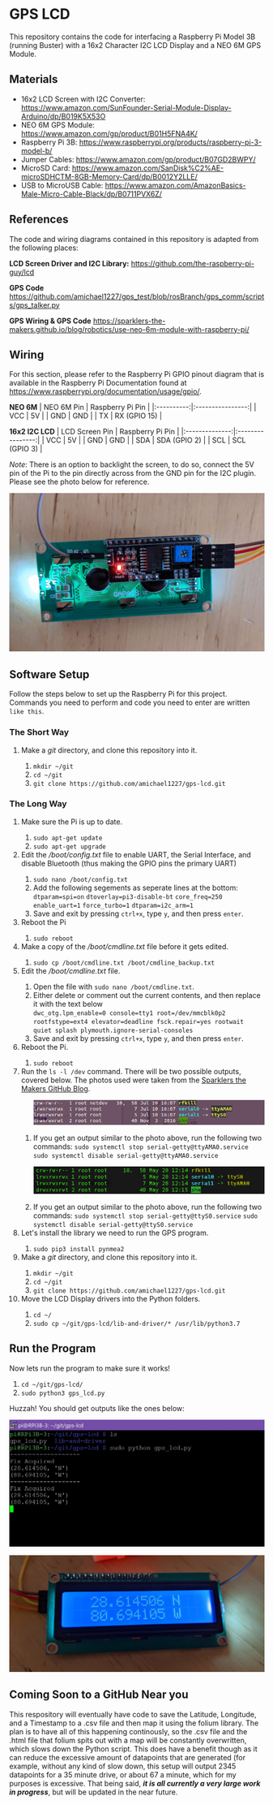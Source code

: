 # GPS LCD
This repository contains the code for interfacing a Raspberry Pi Model 3B (running Buster) with a 16x2 Character I2C LCD Display and a NEO 6M GPS Module.

## Materials
- 16x2 LCD Screen with I2C Converter: https://www.amazon.com/SunFounder-Serial-Module-Display-Arduino/dp/B019K5X53O
- NEO 6M GPS Module: https://www.amazon.com/gp/product/B01H5FNA4K/
- Raspberry Pi 3B: https://www.raspberrypi.org/products/raspberry-pi-3-model-b/
- Jumper Cables: https://www.amazon.com/gp/product/B07GD2BWPY/
- MicroSD Card: https://www.amazon.com/SanDisk%C2%AE-microSDHCTM-8GB-Memory-Card/dp/B0012Y2LLE/
- USB to MicroUSB Cable: https://www.amazon.com/AmazonBasics-Male-Micro-Cable-Black/dp/B0711PVX6Z/

## References
The code and wiring diagrams contained in this repository is adapted from the following places:

**LCD Screen Driver and I2C Library:**
https://github.com/the-raspberry-pi-guy/lcd

**GPS Code**
https://github.com/amichael1227/gps_test/blob/rosBranch/gps_comm/scripts/gps_talker.py

**GPS Wiring & GPS Code**
https://sparklers-the-makers.github.io/blog/robotics/use-neo-6m-module-with-raspberry-pi/

## Wiring
For this section, please refer to the Raspberry Pi GPIO pinout diagram that is available in the Raspberry Pi Documentation found at https://www.raspberrypi.org/documentation/usage/gpio/.

**NEO 6M**
| NEO 6M Pin | Raspberry Pi Pin |
|:----------:|:----------------:|
|     VCC    |        5V        |
|     GND    |        GND       |
|     TX     |   RX (GPIO 15)   |

**16x2 I2C LCD**
| LCD Screen Pin | Raspberry Pi Pin |
|:--------------:|:----------------:|
|       VCC      |        5V        |
|       GND      |        GND       |
|       SDA      |   SDA (GPIO 2)   |
|       SCL      |   SCL (GPIO 3)   |

*Note*: There is an option to backlight the screen, to do so, connect the 5V pin of the Pi to the pin directly across from the GND pin for the I2C plugin. Please see the photo below for reference.

<p align="center">
  <img src="https://github.com/amichael1227/gps-lcd/blob/master/documentation-photos/I2C-LCD-Backlight-Wiring.gif">
</p>

## Software Setup
Follow the steps below to set up the Raspberry Pi for this project. Commands you need to perform and code you need to enter are written `like this`.

### The Short Way
<ol>
<li>Make a <em>git</em> directory, and clone this repository into it.</li>
<ol>
<li><code>mkdir ~/git</code></li>
<li><code>cd ~/git</code>
<li><code>git clone https://github.com/amichael1227/gps-lcd.git</code></li> 
</ol>
</ol>

### The Long Way
<ol>
<li>Make sure the Pi is up to date.</li>
<ol>
<li><code>sudo apt-get update</code></li>
<li><code>sudo apt-get upgrade</code></li>
</ol>

<li>Edit the <em>/boot/config.txt</em> file to enable UART, the Serial Interface, and disable Bluetooth (thus making the GPIO pins the primary UART)</li>
<ol>
<li><code>sudo nano /boot/config.txt</code></li>
<li>Add the following segements as seperate lines at the bottom:</li>
	<code>dtparam=spi=on</code>
	<code>dtoverlay=pi3-disable-bt</code>
	<code>core_freq=250</code>
	<code>enable_uart=1</code>
	<code>force_turbo=1</code>
	<code>dtparam=i2c_arm=1</code>
<li>Save and exit by pressing <code>ctrl+x</code>, type <code>y</code>, and then press <code>enter</code>.</li>
</ol>

<li>Reboot the Pi</li>
<ol>
<li><code>sudo reboot</code></li>
</ol>

<li>Make a copy of the <em>/boot/cmdline.txt</em> file before it gets edited.</li>
<ol>
<li><code>sudo cp /boot/cmdline.txt /boot/cmdline_backup.txt</code></li>
</ol>

<li>Edit the <em>/boot/cmdline.txt</em> file.</li>
<ol>
<li>Open the file with <code>sudo nano /boot/cmdline.txt</code>.</li>
<li>Either delete or comment out the current contents, and then replace it with the text below</li>
<code>dwc_otg.lpm_enable=0 console=tty1 root=/dev/mmcblk0p2 rootfstype=ext4 elevator=deadline fsck.repair=yes rootwait quiet splash plymouth.ignore-serial-consoles</code>
<li>Save and exit by pressing <code>ctrl+x</code>, type <code>y</code>, and then press <code>enter</code>.</li>
</ol>

<li>Reboot the Pi.</li>
<ol>
<li><code>sudo reboot</code></li>
</ol>
<li>Run the <code>ls -l /dev</code> command. There will be two possible outputs, covered below. The photos used were taken from the <a href="https://sparklers-the-makers.github.io/blog/robotics/use-neo-6m-module-with-raspberry-pi/">Sparklers the Makers GitHub Blog</a>.</li>
<ol>
<p align="center">
  <img src="https://github.com/amichael1227/gps-lcd/blob/master/documentation-photos/I2C-Possible-Output-1.gif">
</p>
<li>If you get an output similar to the photo above, run the following two commands: <code>sudo systemctl stop serial-getty@ttyAMA0.service</code> <code>sudo systemctl disable serial-getty@ttyAMA0.service</code></li>
<p align="center">
  <img src="https://github.com/amichael1227/gps-lcd/blob/master/documentation-photos/I2C-Possible-Output-2.gif">
</p>
<li>If you get an output similar to the photo above, run the following two commands: <code>sudo systemctl stop serial-getty@ttyS0.service</code> <code>sudo systemctl disable serial-getty@ttyS0.service</code> </li>
</ol>
<li>Let's install the library we need to run the GPS program.</li>
<ol>
<li><code>sudo pip3 install pynmea2</code></li>
</ol>
<li>Make a <em>git</em> directory, and clone this repository into it.</li>
<ol>
<li><code>mkdir ~/git</code></li>
<li><code>cd ~/git</code>
<li><code>git clone https://github.com/amichael1227/gps-lcd.git</code></li> 
</ol>
<li>Move the LCD Display drivers into the Python folders.</li>
<ol>
<li><code>cd ~/</code></li>
<li><code>sudo cp ~/git/gps-lcd/lib-and-driver/* /usr/lib/python3.7</code></li>
</ol>
</ol>

## Run the Program
Now lets run the program to make sure it works!
1. `cd ~/git/gps-lcd/`
2. `sudo python3 gps_lcd.py`

Huzzah! You should get outputs like the ones below:

<p align="center">
  <img src="https://github.com/amichael1227/gps-lcd/blob/master/documentation-photos/Code-Output.gif">
</p>

<p align="center">
  <img src="https://github.com/amichael1227/gps-lcd/blob/master/documentation-photos/LCD-Output.gif">
</p>

## Coming Soon to a GitHub Near you
This respository will eventually have code to save the Latitude, Longitude, and a Timestamp to a .csv file and then map it using the folium library. The plan is to have all of this happening continously, so the .csv file and the .html file that folium spits out with a map will be constantly overwritten, which slows down the Python script. This does have a benefit though as it can reduce the excessive amount of datapoints that are generated (for example, without any kind of slow down, this setup will output 2345 datapoints for a 35 minute drive, or about 67 a minute, which for my purposes is excessive. That being said, ***it is all currently a very large work in progress***, but will be updated in the near future.
